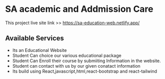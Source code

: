 # SA academic and Addmission Care

This project live site link >> https://sa-education-web.netlify.app/

## Available Services

* Its an Educational Website
* Student Can  choice our various educational package
* Student Can Enroll their course by submiiting Information in the website.
* Student can contact with us by our given conatact information
* Its build using React,javascript,html,react-bootstrap and react-tailwind